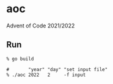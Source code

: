 # aoc
Advent of Code 2021/2022

## Run

```console
% go build

#       "year" "day" "set input file"
% ./aoc 2022   2     -f input
```

